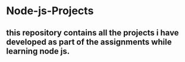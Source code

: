 # Node-js-Projects
## this repository contains all the projects i have developed as part of the assignments while learning node js. 
